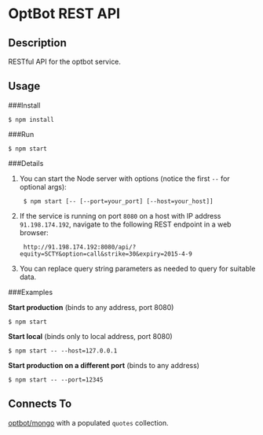 OptBot REST API
===============
Description
--
RESTful API for the optbot service.

Usage
--

###Install

	$ npm install

###Run

	$ npm start

###Details

1. You can start the Node server with options (notice the first `--` for optional args):

        $ npm start [-- [--port=your_port] [--host=your_host]]

2. If the service is running on port `8080` on a host with IP address `91.198.174.192`, navigate to the following REST endpoint in a web browser:

		http://91.198.174.192:8080/api/?equity=SCTY&option=call&strike=30&expiry=2015-4-9

3. You can replace query string parameters as needed to query for suitable data.

###Examples

**Start production** (binds to any address, port 8080)

	$ npm start

**Start local** (binds only to local address, port 8080)

	$ npm start -- --host=127.0.0.1

**Start production on a different port** (binds to any address)

	$ npm start -- --port=12345

Connects To
--
[optbot/mongo](https://github.com/optbot/mongo) with a populated `quotes` collection.